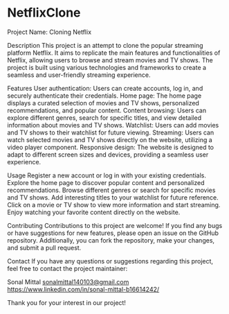 # NetflixClone
Project Name: Cloning Netflix

Description
This project is an attempt to clone the popular streaming platform Netflix. It aims to replicate the main features and functionalities of Netflix, allowing users to browse and stream movies and TV shows. The project is built using various technologies and frameworks to create a seamless and user-friendly streaming experience.

Features
User authentication: Users can create accounts, log in, and securely authenticate their credentials.
Home page: The home page displays a curated selection of movies and TV shows, personalized recommendations, and popular content.
Content browsing: Users can explore different genres, search for specific titles, and view detailed information about movies and TV shows.
Watchlist: Users can add movies and TV shows to their watchlist for future viewing.
Streaming: Users can watch selected movies and TV shows directly on the website, utilizing a video player component.
Responsive design: The website is designed to adapt to different screen sizes and devices, providing a seamless user experience.

Usage
Register a new account or log in with your existing credentials.
Explore the home page to discover popular content and personalized recommendations.
Browse different genres or search for specific movies and TV shows.
Add interesting titles to your watchlist for future reference.
Click on a movie or TV show to view more information and start streaming.
Enjoy watching your favorite content directly on the website.

Contributing
Contributions to this project are welcome! If you find any bugs or have suggestions for new features, please open an issue on the GitHub repository. Additionally, you can fork the repository, make your changes, and submit a pull request.

Contact
If you have any questions or suggestions regarding this project, feel free to contact the project maintainer:

Sonal Mittal
sonalmittal140103@gmail.com
https://www.linkedin.com/in/sonal-mittal-b16614242/

Thank you for your interest in our project!
